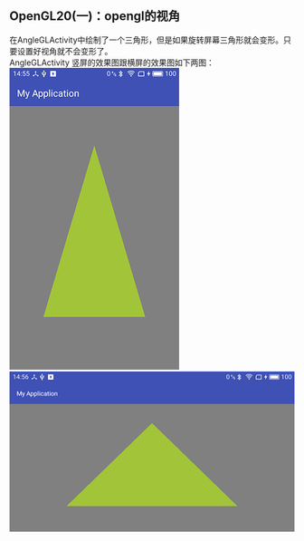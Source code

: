 ## OpenGL20(一)：opengl的视角 ##
在AngleGLActivity中绘制了一个三角形，但是如果旋转屏幕三角形就会变形。只要设置好视角就不会变形了。<br>
AngleGLActivity 竖屏的效果图跟横屏的效果图如下两图：
![](https://github.com/Jaelyn5526/AndroidOpenGL20/blob/master/image/angle_1.png)
![](https://github.com/Jaelyn5526/AndroidOpenGL20/blob/master/image/angle_2.png)
